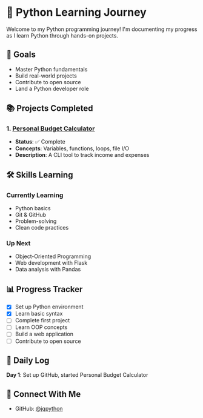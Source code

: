 # 🐍 Python Learning Journey

Welcome to my Python programming journey! I'm documenting my progress as I learn Python through hands-on projects.

## 🎯 Goals
- Master Python fundamentals
- Build real-world projects
- Contribute to open source
- Land a Python developer role

## 📚 Projects Completed

### 1. [Personal Budget Calculator](./01-personal-budget-calculator)
- **Status**: ✅ Complete
- **Concepts**: Variables, functions, loops, file I/O
- **Description**: A CLI tool to track income and expenses

## 🛠️ Skills Learning

### Currently Learning
- Python basics
- Git & GitHub
- Problem-solving
- Clean code practices

### Up Next
- Object-Oriented Programming
- Web development with Flask
- Data analysis with Pandas

## 📊 Progress Tracker

- [x] Set up Python environment
- [x] Learn basic syntax
- [ ] Complete first project
- [ ] Learn OOP concepts
- [ ] Build a web application
- [ ] Contribute to open source

## 📝 Daily Log

**Day 1**: Set up GitHub, started Personal Budget Calculator

## 🤝 Connect With Me
- GitHub: [@jqpython](https://github.com/jqpython)
